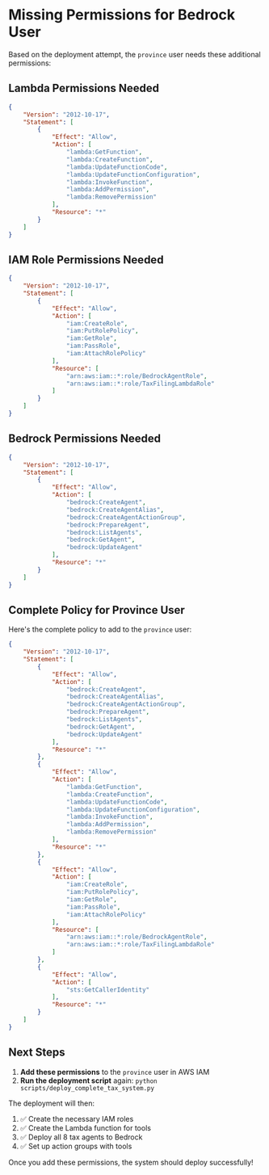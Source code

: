 # Missing Permissions for Bedrock User

Based on the deployment attempt, the `province` user needs these additional permissions:

## Lambda Permissions Needed
```json
{
    "Version": "2012-10-17",
    "Statement": [
        {
            "Effect": "Allow",
            "Action": [
                "lambda:GetFunction",
                "lambda:CreateFunction",
                "lambda:UpdateFunctionCode",
                "lambda:UpdateFunctionConfiguration",
                "lambda:InvokeFunction",
                "lambda:AddPermission",
                "lambda:RemovePermission"
            ],
            "Resource": "*"
        }
    ]
}
```

## IAM Role Permissions Needed
```json
{
    "Version": "2012-10-17",
    "Statement": [
        {
            "Effect": "Allow",
            "Action": [
                "iam:CreateRole",
                "iam:PutRolePolicy",
                "iam:GetRole",
                "iam:PassRole",
                "iam:AttachRolePolicy"
            ],
            "Resource": [
                "arn:aws:iam::*:role/BedrockAgentRole",
                "arn:aws:iam::*:role/TaxFilingLambdaRole"
            ]
        }
    ]
}
```

## Bedrock Permissions Needed
```json
{
    "Version": "2012-10-17",
    "Statement": [
        {
            "Effect": "Allow",
            "Action": [
                "bedrock:CreateAgent",
                "bedrock:CreateAgentAlias",
                "bedrock:CreateAgentActionGroup",
                "bedrock:PrepareAgent",
                "bedrock:ListAgents",
                "bedrock:GetAgent",
                "bedrock:UpdateAgent"
            ],
            "Resource": "*"
        }
    ]
}
```

## Complete Policy for Province User

Here's the complete policy to add to the `province` user:

```json
{
    "Version": "2012-10-17",
    "Statement": [
        {
            "Effect": "Allow",
            "Action": [
                "bedrock:CreateAgent",
                "bedrock:CreateAgentAlias", 
                "bedrock:CreateAgentActionGroup",
                "bedrock:PrepareAgent",
                "bedrock:ListAgents",
                "bedrock:GetAgent",
                "bedrock:UpdateAgent"
            ],
            "Resource": "*"
        },
        {
            "Effect": "Allow",
            "Action": [
                "lambda:GetFunction",
                "lambda:CreateFunction",
                "lambda:UpdateFunctionCode",
                "lambda:UpdateFunctionConfiguration",
                "lambda:InvokeFunction",
                "lambda:AddPermission",
                "lambda:RemovePermission"
            ],
            "Resource": "*"
        },
        {
            "Effect": "Allow",
            "Action": [
                "iam:CreateRole",
                "iam:PutRolePolicy",
                "iam:GetRole",
                "iam:PassRole",
                "iam:AttachRolePolicy"
            ],
            "Resource": [
                "arn:aws:iam::*:role/BedrockAgentRole",
                "arn:aws:iam::*:role/TaxFilingLambdaRole"
            ]
        },
        {
            "Effect": "Allow",
            "Action": [
                "sts:GetCallerIdentity"
            ],
            "Resource": "*"
        }
    ]
}
```

## Next Steps

1. **Add these permissions** to the `province` user in AWS IAM
2. **Run the deployment script** again: `python scripts/deploy_complete_tax_system.py`

The deployment will then:
1. ✅ Create the necessary IAM roles
2. ✅ Create the Lambda function for tools
3. ✅ Deploy all 8 tax agents to Bedrock
4. ✅ Set up action groups with tools

Once you add these permissions, the system should deploy successfully!

